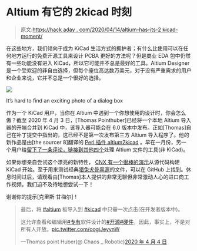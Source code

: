 # Altium 有它的 2kicad 时刻

> 原文:[https://hack aday . com/2020/04/14/altium-has-its-2 kicad-moment/](https://hackaday.com/2020/04/14/altium-has-its-2kicad-moment/)

在这些地方，我们倾向于成为 KiCad 生活方式的拥护者；有什么比使用可以在任何地方运行的免费开源工具来设计 PCBA 更好的方法呢？但是商业 EDA 包中仍然有一些功能没有进入 KiCad，所以它可能并不总是最好的工具。Altium Designer 是一个受欢迎的非自由选择，但每个座位高达数万美元，对于没有严重需求的用户和企业来说，它并不总是一个很好的选择。

![](../Images/638acccf75b98722d3ed6158506f2cf9.png)

It’s hard to find an exciting photo of a dialog box

作为一个 KiCad 用户，当你在 Altium 中遇到一个你想使用的设计时，你会怎么做？截至 2020 年 4 月 3 日，[Thomas Pointhuber]已经将一个本地 Altium 导入器的开端合并到 KiCad 中，该导入器可能会在 6.0 版本中发布。正如[Thomas]自己在补丁提交中指出的，这已经不是第一次发布第三方 Altium 导入程序了。他的新作品是由[the sourcer 8]翻译的 [Perl 插件 altium2kicad](https://github.com/thesourcerer8/altium2kicad) 。早在一月份，另一个用户给[留下了一条评论，链接到其他四个](https://gitlab.com/kicad/code/kicad/-/merge_requests/60#note_270402879)处理 Altium 文件的工具(非 KiCad)。

如果你想亲自尝试这个漂亮的新特性， [CNX 有一个很棒的演示](https://www.cnx-software.com/2020/04/05/how-to-build-kicad-on-ubuntu-18-04-and-import-altium-pcb-files/)从源代码构建 KiCad 开始。至于用来测试经典[猎兔犬骨黑源](https://github.com/CircuitCo/-BeagleBone-Black-RevA5)的文件，可以在 GitHub 上找到。休息时间过后，请观看由[Thomas]本人提供的非常无聊但非常激动人心的进口商工作视频。我们迫不及待地想尝试一下！

谢谢你的提示[克里斯·甘梅尔]！

> 最后，将 [#altium](https://twitter.com/hashtag/altium?src=hash&ref_src=twsrc%5Etfw) 板导入到 [#kicad](https://twitter.com/hashtag/kicad?src=hash&ref_src=twsrc%5Etfw) 中只需一次点击(在开发者版本中)。
> 
> 这允许查看和编辑用[#专有](https://twitter.com/hashtag/proprietary?src=hash&ref_src=twsrc%5Etfw)软件设计的[#开源](https://twitter.com/hashtag/opensource?src=hash&ref_src=twsrc%5Etfw)[#硬件](https://twitter.com/hashtag/hardware?src=hash&ref_src=twsrc%5Etfw)，因此，事实上，不是对所有人开放。[pic.twitter.com/oogiJeyynW](https://t.co/oogiJeyynW)
> 
> —Thomas point Huber(@ Chaos _ Robotic)[2020 年 4 月 4 日](https://twitter.com/Chaos_Robotic/status/1246360312133099520?ref_src=twsrc%5Etfw)